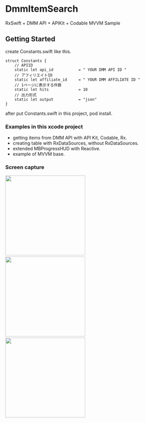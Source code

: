 # DmmItemSearch
RxSwift + DMM API + APIKit + Codable MVVM Sample

## Getting Started
create Constants.swift like this.
```
struct Constants {
    // APIID
    static let api_id           = " YOUR DMM API ID "
    // アフィリエイトID
    static let affiliate_id     = " YOUR DMM AFFILIATE ID "
    // 1ページに表示する件数
    static let hits             = 10
    // 出力形式
    static let output           = "json"
}
```
after put Constants.swift in this project, pod install.

### Examples in this xcode project
- getting items from DMM API with API Kit, Codable, Rx.
- creating table with RxDataSources, without RxDataSources.
- extended MBProgressHUD with Reactive.
- example of MVVM base.

### Screen capture
<div>
<img src="https://user-images.githubusercontent.com/6063541/41900619-1a527118-796a-11e8-977d-f7b15c9f80d3.png" width="250">
　
<img src="https://user-images.githubusercontent.com/6063541/41900620-1aefa136-796a-11e8-8c33-dfcfcad06893.png" width="250">
　
<img src="https://user-images.githubusercontent.com/6063541/41900623-1bba14ac-796a-11e8-982e-ce184b589b01.png" width="250">
</div>
